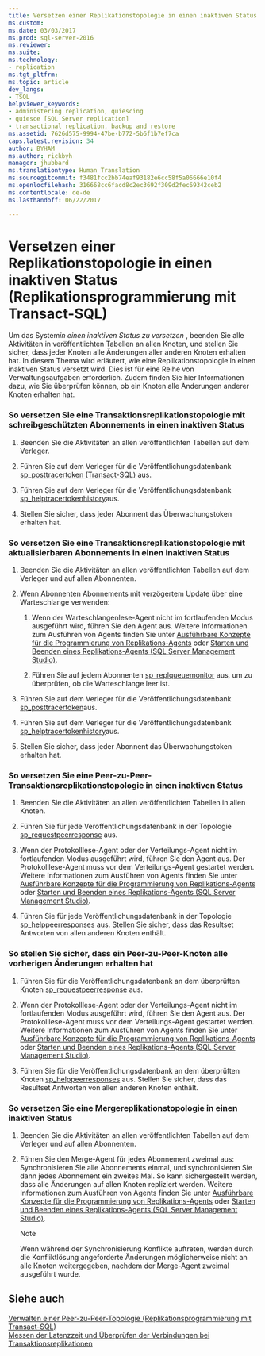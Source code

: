 ```yaml
---
title: Versetzen einer Replikationstopologie in einen inaktiven Status (Replikationsprogrammierung mit Transact-SQL) | Microsoft-Dokumentation
ms.custom: 
ms.date: 03/03/2017
ms.prod: sql-server-2016
ms.reviewer: 
ms.suite: 
ms.technology:
- replication
ms.tgt_pltfrm: 
ms.topic: article
dev_langs:
- TSQL
helpviewer_keywords:
- administering replication, quiescing
- quiesce [SQL Server replication]
- transactional replication, backup and restore
ms.assetid: 7626d575-9994-47be-b772-5b6f1b7ef7ca
caps.latest.revision: 34
author: BYHAM
ms.author: rickbyh
manager: jhubbard
ms.translationtype: Human Translation
ms.sourcegitcommit: f3481fcc2bb74eaf93182e6cc58f5a06666e10f4
ms.openlocfilehash: 316668cc6facd8c2ec3692f309d2fec69342ceb2
ms.contentlocale: de-de
ms.lasthandoff: 06/22/2017

---
```

# <a name="quiesce-a-replication-topology-replication-transact-sql-programming"></a>Versetzen einer Replikationstopologie in einen inaktiven Status (Replikationsprogrammierung mit Transact-SQL)
  Um das System*in einen inaktiven Status zu versetzen* , beenden Sie alle Aktivitäten in veröffentlichten Tabellen an allen Knoten, und stellen Sie sicher, dass jeder Knoten alle Änderungen aller anderen Knoten erhalten hat. In diesem Thema wird erläutert, wie eine Replikationstopologie in einen inaktiven Status versetzt wird. Dies ist für eine Reihe von Verwaltungsaufgaben erforderlich. Zudem finden Sie hier Informationen dazu, wie Sie überprüfen können, ob ein Knoten alle Änderungen anderer Knoten erhalten hat.  
  
### <a name="to-quiesce-a-transactional-replication-topology-with-read-only-subscriptions"></a>So versetzen Sie eine Transaktionsreplikationstopologie mit schreibgeschützten Abonnements in einen inaktiven Status  
  
1.  Beenden Sie die Aktivitäten an allen veröffentlichten Tabellen auf dem Verleger.  
  
2.  Führen Sie auf dem Verleger für die Veröffentlichungsdatenbank [sp_posttracertoken &#40;Transact-SQL&#41;](../../../relational-databases/system-stored-procedures/sp-posttracertoken-transact-sql.md) aus.  
  
3.  Führen Sie auf dem Verleger für die Veröffentlichungsdatenbank [sp_helptracertokenhistory](../../../relational-databases/system-stored-procedures/sp-helptracertokenhistory-transact-sql.md)aus.  
  
4.  Stellen Sie sicher, dass jeder Abonnent das Überwachungstoken erhalten hat.  
  
### <a name="to-quiesce-a-transactional-replication-topology-with-updatable-subscriptions"></a>So versetzen Sie eine Transaktionsreplikationstopologie mit aktualisierbaren Abonnements in einen inaktiven Status  
  
1.  Beenden Sie die Aktivitäten an allen veröffentlichten Tabellen auf dem Verleger und auf allen Abonnenten.  
  
2.  Wenn Abonnenten Abonnements mit verzögertem Update über eine Warteschlange verwenden:  
  
    1.  Wenn der Warteschlangenlese-Agent nicht im fortlaufenden Modus ausgeführt wird, führen Sie den Agent aus. Weitere Informationen zum Ausführen von Agents finden Sie unter [Ausführbare Konzepte für die Programmierung von Replikations-Agents](../../../relational-databases/replication/concepts/replication-agent-executables-concepts.md) oder [Starten und Beenden eines Replikations-Agents &#40;SQL Server Management Studio&#41;](../../../relational-databases/replication/agents/start-and-stop-a-replication-agent-sql-server-management-studio.md).  
  
    2.  Führen Sie auf jedem Abonnenten [sp_replqueuemonitor](../../../relational-databases/system-stored-procedures/sp-replqueuemonitor-transact-sql.md) aus, um zu überprüfen, ob die Warteschlange leer ist.  
  
3.  Führen Sie auf dem Verleger für die Veröffentlichungsdatenbank [sp_posttracertoken](../../../relational-databases/system-stored-procedures/sp-posttracertoken-transact-sql.md)aus.  
  
4.  Führen Sie auf dem Verleger für die Veröffentlichungsdatenbank [sp_helptracertokenhistory](../../../relational-databases/system-stored-procedures/sp-helptracertokenhistory-transact-sql.md)aus.  
  
5.  Stellen Sie sicher, dass jeder Abonnent das Überwachungstoken erhalten hat.  
  
### <a name="to-quiesce-a-peer-to-peer-transactional-replication-topology"></a>So versetzen Sie eine Peer-zu-Peer-Transaktionsreplikationstopologie in einen inaktiven Status  
  
1.  Beenden Sie die Aktivitäten an allen veröffentlichten Tabellen in allen Knoten.  
  
2.  Führen Sie für jede Veröffentlichungsdatenbank in der Topologie [sp_requestpeerresponse](../../../relational-databases/system-stored-procedures/sp-requestpeerresponse-transact-sql.md) aus.  
  
3.  Wenn der Protokolllese-Agent oder der Verteilungs-Agent nicht im fortlaufenden Modus ausgeführt wird, führen Sie den Agent aus. Der Protokolllese-Agent muss vor dem Verteilungs-Agent gestartet werden. Weitere Informationen zum Ausführen von Agents finden Sie unter [Ausführbare Konzepte für die Programmierung von Replikations-Agents](../../../relational-databases/replication/concepts/replication-agent-executables-concepts.md) oder [Starten und Beenden eines Replikations-Agents &#40;SQL Server Management Studio&#41;](../../../relational-databases/replication/agents/start-and-stop-a-replication-agent-sql-server-management-studio.md).  
  
4.  Führen Sie für jede Veröffentlichungsdatenbank in der Topologie [sp_helppeerresponses](../../../relational-databases/system-stored-procedures/sp-helppeerresponses-transact-sql.md) aus. Stellen Sie sicher, dass das Resultset Antworten von allen anderen Knoten enthält.  
  
### <a name="to-ensure-a-peer-to-peer-node-has-received-all-prior-changes"></a>So stellen Sie sicher, dass ein Peer-zu-Peer-Knoten alle vorherigen Änderungen erhalten hat  
  
1.  Führen Sie für die Veröffentlichungsdatenbank an dem überprüften Knoten [sp_requestpeerresponse](../../../relational-databases/system-stored-procedures/sp-requestpeerresponse-transact-sql.md) aus.  
  
2.  Wenn der Protokolllese-Agent oder der Verteilungs-Agent nicht im fortlaufenden Modus ausgeführt wird, führen Sie den Agent aus. Der Protokolllese-Agent muss vor dem Verteilungs-Agent gestartet werden. Weitere Informationen zum Ausführen von Agents finden Sie unter [Ausführbare Konzepte für die Programmierung von Replikations-Agents](../../../relational-databases/replication/concepts/replication-agent-executables-concepts.md) oder [Starten und Beenden eines Replikations-Agents &#40;SQL Server Management Studio&#41;](../../../relational-databases/replication/agents/start-and-stop-a-replication-agent-sql-server-management-studio.md).  
  
3.  Führen Sie für die Veröffentlichungsdatenbank an dem überprüften Knoten [sp_helppeerresponses](../../../relational-databases/system-stored-procedures/sp-helppeerresponses-transact-sql.md) aus. Stellen Sie sicher, dass das Resultset Antworten von allen anderen Knoten enthält.  
  
### <a name="to-quiesce-a-merge-replication-topology"></a>So versetzen Sie eine Mergereplikationstopologie in einen inaktiven Status  
  
1.  Beenden Sie die Aktivitäten an allen veröffentlichten Tabellen auf dem Verleger und auf allen Abonnenten.  
  
2.  Führen Sie den Merge-Agent für jedes Abonnement zweimal aus: Synchronisieren Sie alle Abonnements einmal, und synchronisieren Sie dann jedes Abonnement ein zweites Mal. So kann sichergestellt werden, dass alle Änderungen auf allen Knoten repliziert werden. Weitere Informationen zum Ausführen von Agents finden Sie unter [Ausführbare Konzepte für die Programmierung von Replikations-Agents](../../../relational-databases/replication/concepts/replication-agent-executables-concepts.md) oder [Starten und Beenden eines Replikations-Agents &#40;SQL Server Management Studio&#41;](../../../relational-databases/replication/agents/start-and-stop-a-replication-agent-sql-server-management-studio.md).  
  
    > [!NOTE]  
    >  Wenn während der Synchronisierung Konflikte auftreten, werden durch die Konfliktlösung angeforderte Änderungen möglicherweise nicht an alle Knoten weitergegeben, nachdem der Merge-Agent zweimal ausgeführt wurde.  
  
## <a name="see-also"></a>Siehe auch  
 [Verwalten einer Peer-zu-Peer-Topologie &#40;Replikationsprogrammierung mit Transact-SQL&#41;](../../../relational-databases/replication/administration/administer-a-peer-to-peer-topology-replication-transact-sql-programming.md)   
 [Messen der Latenzzeit und Überprüfen der Verbindungen bei Transaktionsreplikationen](../../../relational-databases/replication/monitor/measure-latency-and-validate-connections-for-transactional-replication.md)  
  
  
